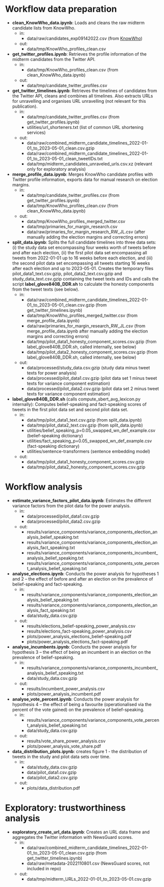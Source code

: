 # Workflow data preparation
* **clean_KnowWho_data.ipynb**: Loads and cleans the raw midterm candidate lists from KnowWho.
    * in:
      * data/raw/candidates_exp09142022.csv (from [KnowWho](https://kw1.knowwho.com/candidate-data/candidate-lists/))
    * out:
      * data/tmp/KnowWho_profiles_clean.csv
* **get_twitter_profiles.ipynb**: Retrieves the profile information of the midterm candidates from the Twitter API.
    * in:
      * data/tmp/KnowWho_profiles_clean.csv (from clean_KnowWho_data.ipynb)
    * out:
      * data/tmp/candidate_twitter_profiles.csv
* **get_twitter_timelines.ipynb**: Retrieves the timelines of candidates from the Twitter API, cleans and combines all timelines. Also extracts URLs for unravelling and organises URL unravelling (not relevant for this publication).
    * in:
      * data/tmp/candidate_twitter_profiles.csv (from get_twitter_profiles.ipynb)
      * utilities/url_shorteners.txt (list of common URL shortening services)
    * out:
      * data/raw/combined_midterm_candidate_timelines_2022-01-01_to_2023-05-01_clean.csv.gzip
      * data/raw/combined_midterm_candidate_timelines_2022-01-01_to_2023-05-01_clean_tweetIDs.txt
      * data/tmp/midterm_candidates_unraveled_urls.csv.xz (relevant only for exploratory analysis)
* **merge_profile_data.ipynb**: Merges KnowWho candidate profiles with Twitter profile information, exports data for manual research on election margins.
    * in:
      * data/tmp/candidate_twitter_profiles.csv (from get_twitter_profiles.ipynb)
      * data/tmp/KnowWho_profiles_clean.csv (from clean_KnowWho_data.ipynb)
    * out:
      * data/tmp/KnowWho_profiles_merged_twitter.csv
      * data/tmp/primaries_for_margin_research.csv
      * data/raw/primaries_for_margin_research_RW_JL.csv (after manually adding the election margins and correcting errors)
* **split_data.ipynb**: Splits the full candidate timelines into three data sets: (i) the study data set encompassing four weeks worth of tweets before and after each election, (ii) the first pilot data set encompassing all tweets from 2022-01-01 up to 16 weeks before each election, and (iii) the second pilot data set encompassing all tweets starting 16 weeks after each election and up to 2023-05-01. Creates the temporary files pilot_data1_text.csv.gzip, pilot_data2_text.csv.gzip and study_data_text.csv.gzip containing the tweet texts and IDs and calls the script **label_glove840B_DDR.sh** to calculate the honesty components from the tweet texts (see below).
    * in:
      * data/raw/combined_midterm_candidate_timelines_2022-01-01_to_2023-05-01_clean.csv.gzip (from get_twitter_timelines.ipynb)
      * data/tmp/KnowWho_profiles_merged_twitter.csv (from merge_profile_data.ipynb)
      * data/raw/primaries_for_margin_research_RW_JL.csv (from merge_profile_data.ipynb after manually adding the election margins and correcting errors)
      * data/tmp/pilot_data1_honesty_component_scores.csv.gzip (from label_glove840B_DDR.sh, called internally, see below)
      * data/tmp/pilot_data2_honesty_component_scores.csv.gzip (from label_glove840B_DDR.sh, called internally, see below)
    * out:
      * data/processed/study_data.csv.gzip (study data minus tweet texts for power analysis)
      * data/processed/pilot_data1.csv.gzip (pilot data set 1 minus tweet texts for variance component estimation)
      * data/processed/pilot_data2.csv.gzip (pilot data set 2 minus tweet texts for variance component estimation)
* **label_glove840B_DDR.sh** (calls compute_sbert_avg_lexicon.py internally): Computes belief-speaking and fact-speaking scores of tweets in the first pilot data set and second pilot data set.
    * in:
      * data/tmp/pilot_data1_text.csv.gzip (from split_data.ipynb)
      * data/tmp/pilot_data2_text.csv.gzip (from split_data.ipynb)
      * utilities/belief_speaking_p=0.05_swapped_wn_def_example.csv (belief-speaking dictionary)
      * utilities/fact_speaking_p=0.05_swapped_wn_def_example.csv (fact-speaking dictionary)
      * utilities/sentence-transformers (sentence embedding model)
    * out:
      * data/tmp/pilot_data1_honesty_component_scores.csv.gzip
      * data/tmp/pilot_data2_honesty_component_scores.csv.gzip
     
# Workflow analysis
* **estimate_variance_factors_pilot_data.ipynb**: Estimates the different variance factors from the pilot data for the power analysis.
    * in:
        * data/processed/pilot_data1.csv.gzip
        * data/processed/pilot_data2.csv.gzip
    * out:
        * results/variance_components/variance_components_election_analysis_belief_speaking.txt
        * results/variance_components/variance_components_election_analysis_fact_speaking.txt
        * results/variance_components/variance_components_incumbent_analysis_belief_speaking.txt
        * results/variance_components/variance_components_vote_percent_analysis_belief_speaking.txt
* **analyse_elections.ipynb**: Conducts the power analysis for hypotheses 1 and 2 – the effect of before and after an election on the prevalence of belief-speaking and fact-speaking.
    * in:
        * results/variance_components/variance_components_election_analysis_belief_speaking.txt
        * results/variance_components/variance_components_election_analysis_fact_speaking.txt
        * data/study_data.csv.gzip
    * out:
        * results/elections_belief-speaking_power_analysis.csv
        * results/elections_fact-speaking_power_analysis.csv
        * plots/power_analysis_elections_belief-speaking.pdf
        * plots/power_analysis_elections_fact-speaking.pdf
* **analyse_incumbents.ipynb**: Conducts the power analysis for hypothesis 3 – the effect of being an incumbent in an election on the prevalence of belief-speaking.
    * in:
        * results/variance_components/variance_components_incumbent_analysis_belief_speaking.txt
        * data/study_data.csv.gzip
    * out:
        * results/incumbent_power_analysis.csv
        * plots/power_analysis_incumbent.pdf
* **analyse_vote_percent.ipynb**: Conducts the power analysis for hypothesis 4 – the effect of being a favourite (operationalised via the percent of the vote gained) on the prevalence of belief-speaking.
    * in:
        * results/variance_components/variance_components_vote_percent_analysis_belief_speaking.txt
        * data/study_data.csv.gzip
    * out:
        * results/vote_share_power_analysis.csv
        * plots/power_analysis_vote_share.pdf
* **data_distribution_plots.ipynb**: creates figure 1 - the distribution of tweets in the study and pilot data sets over time.
  * in:
    * data/study_data.csv.gzip
    * data/pilot_data1.csv.gzip
    * data/pilot_data2.csv.gzip
  * out:
    * plots/data_distribution.pdf

# Exploratory: trustworthiness analysis
* **exploratory_create_url_data.ipynb**: Creates an URL data frame and aggregates the Twitter information with NewsGuard scores.
    * in:
      * data/raw/combined_midterm_candidate_timelines_2022-01-01_to_2023-05-01_clean.csv.gzip (from get_twitter_timelines.ipynb)
      * data/raw/metadata-2022110801.csv (NewsGuard scores, not included in repo)
    * out:
      * data/tmp/midterm_URLs_2022-01-01_to_2023-05-01.csv.gzip